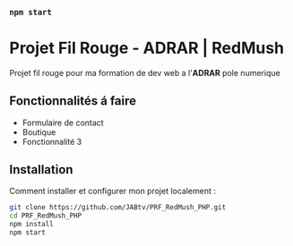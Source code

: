 ### `npm start`

# Projet Fil Rouge - ADRAR | RedMush

Projet fil rouge pour ma formation de dev web a l'**ADRAR** pole numerique

## Fonctionnalités á faire

- Formulaire de contact
- Boutique
- Fonctionnalité 3

## Installation

Comment installer et configurer mon projet localement :

```bash
git clone https://github.com/JABtv/PRF_RedMush_PHP.git
cd PRF_RedMush_PHP
npm install
npm start
```